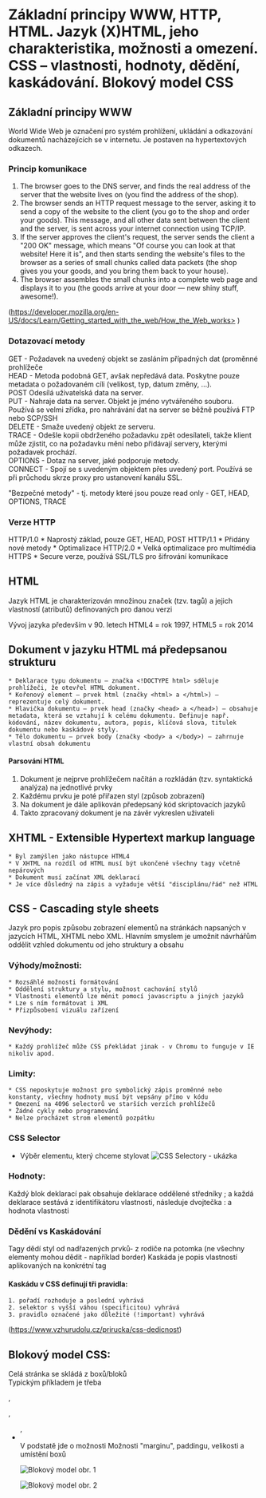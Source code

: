 # Základní principy WWW, HTTP, HTML. Jazyk (X)HTML, jeho charakteristika, možnosti a omezení. CSS – vlastnosti, hodnoty, dědění, kaskádování. Blokový model CSS

## Základní principy WWW
World Wide Web je označení pro systém prohlížení, ukládání a odkazování dokumentů nacházejících se v internetu. Je postaven na hypertextových odkazech. 

### Princip komunikace
1. The browser goes to the DNS server, and finds the real address of the server that the website lives on (you find the address of the shop).
2. The browser sends an HTTP request message to the server, asking it to send a copy of the website to the client (you go to the shop and order your goods). This message, and all other data sent between the client and the server, is sent across your internet connection using TCP/IP.
3. If the server approves the client's request, the server sends the client a "200 OK" message, which means "Of course you can look at that website! Here it is", and then starts sending the website's files to the browser as a series of small chunks called data packets (the shop gives you your goods, and you bring them back to your house).
4. The browser assembles the small chunks into a complete web page and displays it to you (the goods arrive at your door — new shiny stuff, awesome!).

(https://developer.mozilla.org/en-US/docs/Learn/Getting_started_with_the_web/How_the_Web_works> )

### Dotazovací metody
GET - Požadavek na uvedený objekt se zasláním případných dat (proměnné prohlížeče  
HEAD - Metoda podobná GET, avšak nepředává data. Poskytne pouze metadata o požadovaném cíli (velikost, typ, datum změny, …).  
POST Odesílá uživatelská data na server.  
PUT - Nahraje data na server. Objekt je jméno vytvářeného souboru. Používá se velmi zřídka, pro nahrávání dat na server se běžně používá FTP nebo SCP/SSH  
DELETE - Smaže uvedený objekt ze serveru.  
TRACE - Odešle kopii obdrženého požadavku zpět odesílateli, takže klient může zjistit, co na požadavku mění nebo přidávají servery, kterými požadavek prochází.  
OPTIONS - Dotaz na server, jaké podporuje metody.  
CONNECT - Spojí se s uvedeným objektem přes uvedený port. Používá se při průchodu skrze proxy pro ustanovení kanálu SSL.  

"Bezpečné metody" - tj. metody které jsou pouze read only - GET, HEAD, OPTIONS, TRACE

### Verze HTTP
HTTP/1.0
	* Naprostý základ, pouze GET, HEAD, POST
HTTP/1.1
	* Přidány nové metody 
	* Optimalizace
HTTP/2.0
	* Velká optimalizace pro multimédia
HTTPS
	* Secure verze, používá SSL/TLS pro šifrování komunikace

## HTML
Jazyk HTML je charakterizován množinou značek (tzv. tagů) a jejich vlastností (atributů) definovaných pro danou verzi

Vývoj jazyka především v 90. letech
HTML4 = rok 1997, HTML5 = rok 2014

## Dokument v jazyku HTML má předepsanou strukturu
	* Deklarace typu dokumentu – značka <!DOCTYPE html> sděluje prohlížeči, že otevřel HTML dokument.
	* Kořenový element – prvek html (značky <html> a </html>) – reprezentuje celý dokument.
	* Hlavička dokumentu – prvek head (značky <head> a </head>) – obsahuje metadata, která se vztahují k celému dokumentu. Definuje např. kódování, název dokumentu, autora, popis, klíčová slova, titulek dokumentu nebo kaskádové styly.
	* Tělo dokumentu – prvek body (značky <body> a </body>) – zahrnuje vlastní obsah dokumentu

#### Parsování HTML
1. Dokument je nejprve prohlížečem načítán a rozkládán (tzv. syntaktická analýza) na jednotlivé prvky
2. Každému prvku je poté přiřazen styl (způsob zobrazení)
3. Na dokument je dále aplikován předepsaný kód skriptovacích jazyků
4. Takto zpracovaný dokument je na závěr vykreslen uživateli

## XHTML - Extensible Hypertext markup language
	* Byl zamýšlen jako nástupce HTML4
	* V XHTML na rozdíl od HTML musí být ukončené všechny tagy včetně nepárových
	* Dokument musí začínat XML deklarací
	* Je více důsledný na zápis a vyžaduje větší "disciplánu/řád" než HTML
  
 ## CSS - Cascading style sheets
Jazyk pro popis způsobu zobrazení elementů na stránkách napsaných v jazycích HTML, XHTML nebo XML. Hlavním smyslem je umožnit návrhářům oddělit vzhled dokumentu od jeho struktury a obsahu

### Výhody/možnosti:
	* Rozsáhlé možnosti formátování
	* Oddělení struktury a stylu, možnost cachování stylů
	* Vlastnosti elementů lze měnit pomocí javascriptu a jiných jazyků
	* Lze s ním formátovat i XML
	* Přizpůsobení vizuálu zařízení

### Nevýhody:
	* Každý prohlížeč může CSS překládat jinak - v Chromu to funguje v IE nikoliv apod.

### Limity:
	* CSS neposkytuje možnost pro symbolický zápis proměnné nebo konstanty, všechny hodnoty musí být vepsány přímo v kódu
	* Omezení na 4096 selectorů ve starších verzích prohlížečů
	* Žádné cykly nebo programování
	* Nelze procházet strom elementů pozpátku
  
### CSS Selector
  * Výběr elementu, který chceme stylovat
  ![CSS Selectory - ukázka](https://github.com/HoundMarty/SZZ_2020-21/blob/master/Po%C4%8D%C3%ADta%C4%8Dov%C3%A9%20s%C3%ADt%C4%9B%20a%20Internet/imgs/CSS_Selectors.png)
 
### Hodnoty:
Každý blok deklarací pak obsahuje deklarace oddělené středníky ; a každá deklarace sestává z identifikátoru vlastnosti, následuje dvojtečka : a hodnota vlastnosti

### Dědění vs Kaskádování
Tagy dědí styl od nadřazených prvků- z rodiče na potomka (ne všechny elementy mohou dědit - například border)
Kaskáda je popis vlastností aplikovaných na konkrétní tag

#### Kaskádu v CSS definují tři pravidla:
	1. pořadí rozhoduje a poslední vyhrává
	2. selektor s vyšší váhou (specificitou) vyhrává
	3. pravidlo označené jako důležité (!important) vyhrává
  
  (https://www.vzhurudolu.cz/prirucka/css-dedicnost)

## Blokový model CSS:
Celá stránka se skládá z boxů/bloků  
Typickým příkladem je třeba <div>, <p>, <ul>, <li>  
V podstatě jde o možnosti Možnosti "marginu", paddingu, velikosti a umístění boxů  

![Blokový model obr. 1](https://github.com/HoundMarty/SZZ_2020-21/blob/master/Po%C4%8D%C3%ADta%C4%8Dov%C3%A9%20s%C3%ADt%C4%9B%20a%20Internet/imgs/Blokovy_model_css.png)

![Blokový model obr. 2](https://github.com/HoundMarty/SZZ_2020-21/blob/master/Po%C4%8D%C3%ADta%C4%8Dov%C3%A9%20s%C3%ADt%C4%9B%20a%20Internet/imgs/Blokovy_model_2_css.png)






